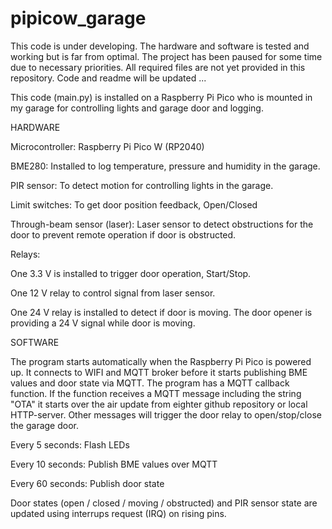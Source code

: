 # pipicow_garage

This code is under developing.
The hardware and software is tested and working but is far from optimal.
The project has been paused for some time due to necessary priorities.
All required files are not yet provided in this repository.
Code and readme will be updated ...


This code (main.py) is installed on a Raspberry Pi Pico who is mounted in my garage
for controlling lights and garage door and logging.


HARDWARE

Microcontroller:
Raspberry Pi Pico W (RP2040)


BME280:
Installed to log temperature, pressure and humidity in the garage.


PIR sensor:
To detect motion for controlling lights in the garage.


Limit switches:
To get door position feedback,  Open/Closed


Through-beam sensor (laser):
Laser sensor to detect obstructions for the door to prevent remote operation if door is obstructed.


Relays:

One 3.3 V is installed to trigger door operation, Start/Stop.

One 12 V relay to control signal from laser sensor.

One 24 V relay is installed to detect if door is moving. The door opener is providing a 24 V signal while door is moving.



SOFTWARE

The program starts automatically when the Raspberry Pi Pico is powered up.
It connects to WIFI and MQTT broker before it starts publishing BME values and door state via MQTT.
The program has a MQTT callback function. If the function receives a MQTT message including the string "OTA" it starts over the air update
from eighter github repository or local HTTP-server. Other messages will trigger the door relay to open/stop/close the garage door.

Every 5 seconds:   Flash LEDs

Every 10 seconds:  Publish BME values over MQTT

Every 60 seconds:  Publish door state

Door states (open / closed / moving / obstructed) and PIR sensor state
are updated using interrups request (IRQ) on rising pins.
